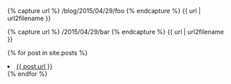 ---
---
{% capture url %} /blog/2015/04/29/foo {% endcapture %}
{{ url | url2filename }}

{% capture url %} /2015/04/29/bar {% endcapture %}
{{ url | url2filename }}

{% for post in site.posts %}
  <li> <a href={{ post.url }}> {{ post.url }} </a> </li>
{% endfor %}
